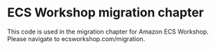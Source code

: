# ECS Workshop migration chapter

This code is used in the migration chapter for Amazon ECS Workshop.
Please navigate to ecsworkshop.com/migration.
